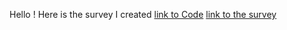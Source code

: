 Hello !
Here is the survey I created
[link to Code](https://docs.google.com/spreadsheets/d/1B_rByVlpVisHeqNG1cgetqtKzr89AvOUifrgc9cI7Sk/edit?usp=sharing)
[link to the survey](https://gui2de.surveycto.com/collect/lei_week_07?caseid=)
